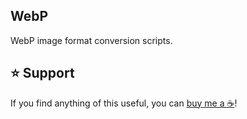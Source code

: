 WebP
----

WebP image format conversion scripts.

⭐ Support
---------

If you find anything of this useful, you can [buy me a ☕](https://www.buymeacoffee.com/ubihazard "Donate")!
